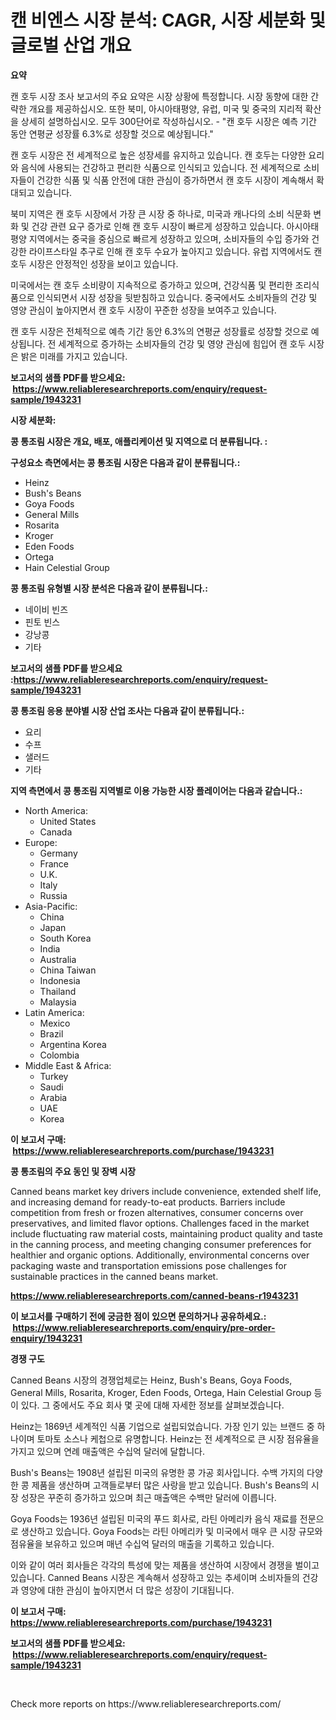 <p><h1>캔 비엔스 시장 분석: CAGR, 시장 세분화 및 글로벌 산업 개요</h1></p><p><strong>요약</strong></p>
<p><p>캔 호두 시장 조사 보고서의 주요 요약은 시장 상황에 특정합니다. 시장 동향에 대한 간략한 개요를 제공하십시오. 또한 북미, 아시아태평양, 유럽, 미국 및 중국의 지리적 확산을 상세히 설명하십시오. 모두 300단어로 작성하십시오. - "캔 호두 시장은 예측 기간 동안 연평균 성장률 6.3%로 성장할 것으로 예상됩니다."</p><p>캔 호두 시장은 전 세계적으로 높은 성장세를 유지하고 있습니다. 캔 호두는 다양한 요리와 음식에 사용되는 건강하고 편리한 식품으로 인식되고 있습니다. 전 세계적으로 소비자들이 건강한 식품 및 식품 안전에 대한 관심이 증가하면서 캔 호두 시장이 계속해서 확대되고 있습니다.</p><p>북미 지역은 캔 호두 시장에서 가장 큰 시장 중 하나로, 미국과 캐나다의 소비 식문화 변화 및 건강 관련 요구 증가로 인해 캔 호두 시장이 빠르게 성장하고 있습니다. 아시아태평양 지역에서는 중국을 중심으로 빠르게 성장하고 있으며, 소비자들의 수입 증가와 건강한 라이프스타일 추구로 인해 캔 호두 수요가 높아지고 있습니다. 유럽 지역에서도 캔 호두 시장은 안정적인 성장을 보이고 있습니다.</p><p>미국에서는 캔 호두 소비량이 지속적으로 증가하고 있으며, 건강식품 및 편리한 조리식품으로 인식되면서 시장 성장을 뒷받침하고 있습니다. 중국에서도 소비자들의 건강 및 영양 관심이 높아지면서 캔 호두 시장이 꾸준한 성장을 보여주고 있습니다.</p><p>캔 호두 시장은 전체적으로 예측 기간 동안 6.3%의 연평균 성장률로 성장할 것으로 예상됩니다. 전 세계적으로 증가하는 소비자들의 건강 및 영양 관심에 힘입어 캔 호두 시장은 밝은 미래를 가지고 있습니다.</p></p>
<p><strong>보고서의 샘플 PDF를 받으세요: &nbsp;<a href="https://www.reliableresearchreports.com/enquiry/request-sample/1943231">https://www.reliableresearchreports.com/enquiry/request-sample/1943231</a></strong></p>
<p><strong>시장 세분화:</strong></p>
<p><strong> 콩 통조림 시장은 개요, 배포, 애플리케이션 및 지역으로 더 분류됩니다. :</strong></p>
<p><strong>구성요소 측면에서는 콩 통조림 시장은 다음과 같이 분류됩니다.:</strong></p>
<p><ul><li>Heinz</li><li>Bush's Beans</li><li>Goya Foods</li><li>General Mills</li><li>Rosarita</li><li>Kroger</li><li>Eden Foods</li><li>Ortega</li><li>Hain Celestial Group</li></ul></p>
<p><strong> 콩 통조림 유형별 시장 분석은 다음과 같이 분류됩니다.:</strong></p>
<p><ul><li>네이비 빈즈</li><li>핀토 빈스</li><li>강낭콩</li><li>기타</li></ul></p>
<p><strong>보고서의 샘플 PDF를 받으세요 :<a href="https://www.reliableresearchreports.com/enquiry/request-sample/1943231">https://www.reliableresearchreports.com/enquiry/request-sample/1943231</a></strong></p>
<p><strong> 콩 통조림 응용 분야별 시장 산업 조사는 다음과 같이 분류됩니다.:</strong></p>
<p><ul><li>요리</li><li>수프</li><li>샐러드</li><li>기타</li></ul></p>
<p><strong>지역 측면에서 콩 통조림 지역별로 이용 가능한 시장 플레이어는 다음과 같습니다.:</strong></p>
<p><ul>
    <li>
        North America:
        <ul>
            <li>United States</li>
            <li>Canada</li>
        </ul>
    </li>
    <li>
        Europe:
        <ul>
            <li>Germany</li>
            <li>France</li>
            <li>U.K.</li>
            <li>Italy</li>
            <li>Russia</li>
        </ul>
    </li>
    <li>
        Asia-Pacific:
        <ul>
            <li>China</li>
            <li>Japan</li>
            <li>South Korea</li>
            <li>India</li>
            <li>Australia</li>
            <li>China Taiwan</li>
            <li>Indonesia</li>
            <li>Thailand</li>
            <li>Malaysia</li>
        </ul>
    </li>
    <li>
        Latin America:
        <ul>
            <li>Mexico</li>
            <li>Brazil</li>
            <li>Argentina Korea</li>
            <li>Colombia</li>
        </ul>
    </li>
    <li>
        Middle East & Africa:
        <ul>
            <li>Turkey</li>
            <li>Saudi</li>
            <li>Arabia</li>
            <li>UAE</li>
            <li>Korea</li>
        </ul>
    </li>
    </ul></p>
<p><strong>이 보고서 구매: &nbsp;<a href="https://www.reliableresearchreports.com/purchase/1943231">https://www.reliableresearchreports.com/purchase/1943231</a></strong></p>
<p><strong>콩 통조림의 주요 동인 및 장벽 시장</strong></p>
<p><p>Canned beans market key drivers include convenience, extended shelf life, and increasing demand for ready-to-eat products. Barriers include competition from fresh or frozen alternatives, consumer concerns over preservatives, and limited flavor options. Challenges faced in the market include fluctuating raw material costs, maintaining product quality and taste in the canning process, and meeting changing consumer preferences for healthier and organic options. Additionally, environmental concerns over packaging waste and transportation emissions pose challenges for sustainable practices in the canned beans market.</p></p>
<p><strong><a href="https://www.reliableresearchreports.com/canned-beans-r1943231">https://www.reliableresearchreports.com/canned-beans-r1943231</a></strong></p>
<p><strong>이 보고서를 구매하기 전에 궁금한 점이 있으면 문의하거나 공유하세요.: &nbsp;<a href="https://www.reliableresearchreports.com/enquiry/pre-order-enquiry/1943231">https://www.reliableresearchreports.com/enquiry/pre-order-enquiry/1943231</a></strong></p>
<p><strong>경쟁 구도</strong></p>
<p><p>Canned Beans 시장의 경쟁업체로는 Heinz, Bush's Beans, Goya Foods, General Mills, Rosarita, Kroger, Eden Foods, Ortega, Hain Celestial Group 등이 있다. 그 중에서도 주요 회사 몇 곳에 대해 자세한 정보를 살펴보겠습니다.</p><p>Heinz는 1869년 세계적인 식품 기업으로 설립되었습니다. 가장 인기 있는 브랜드 중 하나이며 토마토 소스나 케첩으로 유명합니다. Heinz는 전 세계적으로 큰 시장 점유율을 가지고 있으며 연례 매출액은 수십억 달러에 달합니다.</p><p>Bush's Beans는 1908년 설립된 미국의 유명한 콩 가공 회사입니다. 수백 가지의 다양한 콩 제품을 생산하며 고객들로부터 많은 사랑을 받고 있습니다. Bush's Beans의 시장 성장은 꾸준히 증가하고 있으며 최근 매출액은 수백만 달러에 이릅니다.</p><p>Goya Foods는 1936년 설립된 미국의 푸드 회사로, 라틴 아메리카 음식 재료를 전문으로 생산하고 있습니다. Goya Foods는 라틴 아메리카 및 미국에서 매우 큰 시장 규모와 점유율을 보유하고 있으며 매년 수십억 달러의 매출을 기록하고 있습니다.</p><p>이와 같이 여러 회사들은 각각의 특성에 맞는 제품을 생산하여 시장에서 경쟁을 벌이고 있습니다. Canned Beans 시장은 계속해서 성장하고 있는 추세이며 소비자들의 건강과 영양에 대한 관심이 높아지면서 더 많은 성장이 기대됩니다.</p></p>
<p><strong>이 보고서 구매: &nbsp; <a href="https://www.reliableresearchreports.com/purchase/1943231">https://www.reliableresearchreports.com/purchase/1943231</a></strong></p>
<p><strong>보고서의 샘플 PDF를 받으세요: &nbsp;<a href="https://www.reliableresearchreports.com/enquiry/request-sample/1943231">https://www.reliableresearchreports.com/enquiry/request-sample/1943231</a></strong><strong></strong></p>
<p>&nbsp;</p>
<p>Check more reports on https://www.reliableresearchreports.com/</p>